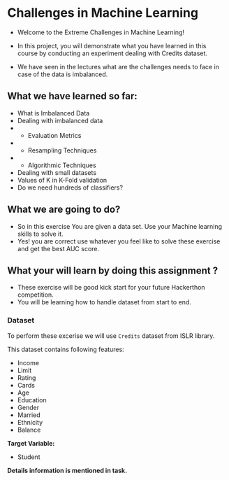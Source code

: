 # Challenges in Machine Learning

* Welcome to the Extreme Challenges in Machine Learning!

* In this project, you will demonstrate what you have learned in this course by conducting an experiment dealing with Credits dataset.

* We have seen in the lectures what are the challenges needs to face in case of the data is imbalanced.

## What we have learned so far:
- What is Imbalanced Data
- Dealing with imbalanced data
- - Evaluation Metrics
- - Resampling Techniques
- - Algorithmic Techniques
- Dealing with small datasets
- Values of K in K-Fold validation
- Do we need hundreds of classifiers?

## What we are going to do?
* So in this exercise You are given a data set. Use your Machine learning skills to solve it. 
* Yes! you are correct use whatever you feel like to solve these exercise and get the best AUC score. 


## What your will learn by doing this assignment ?
* These exercise will be good kick start for your future Hackerthon competition.
* You will be learning how to handle dataset from start to end.

### Dataset
To perform these excerise we will use `Credits` dataset from ISLR library.

This dataset contains following features:
- Income
- Limit
- Rating
- Cards
- Age
- Education
- Gender
- Married
- Ethnicity
- Balance

**Target Variable:**
- Student

**Details information is mentioned in task.**
